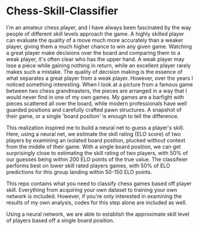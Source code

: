 # Chess-Skill-Classifier

I'm an amateur chess player, and I have always been fascinated by the way people of different skill levels approach the game.  A highly skilled player can evaluate the quality of a move much more accurately than a weaker player, giving them a much higher chance to win any given game.  Watching a great player make decisions over the board and comparing them to a weak player, it's often clear who has the upper hand.  A weak player may lose a piece while gaining nothing in return, while an excellent player rarely makes such a mistake.  The quality of decision making is the essence of what separates a great player from a weak player.  However, over the years I noticed something interesting.  When I look at a picture from a famous game between two chess grandmasters, the pieces are arranged in a way that I would never find in one of my own games.  My games are a barfight with pieces scattered all over the board, while modern professionals have well guarded positions and carefully crafted pawn structures.  A snapshot of their game, or a single 'board position' is enough to tell the difference.  

This realization inspired me to build a neural net to guess a player's skill.  Here, using a neural net, we estimate the skill rating (ELO score) of two players by examining an isolated board position, plucked without context from the middle of their game.  With a single board position, we can get surprisingly close to estimating the skill rating of two players, with 50% of our guesses being within 200 ELO points of the true value.  The classifeier performs best on lower skill rated players games, with 50% of ELO predictions for this group landing within 50-150 ELO points.

This repo contains what you need to classify chess games based off player skill.  Everything from acquiring your own dataset to training your own network is included.  However, if you're only interested in examining the results of my own analysis, codes for this step alone are included as well.

Using a neural network, we are able to establish the approximate skill level of players based off a single board position.

